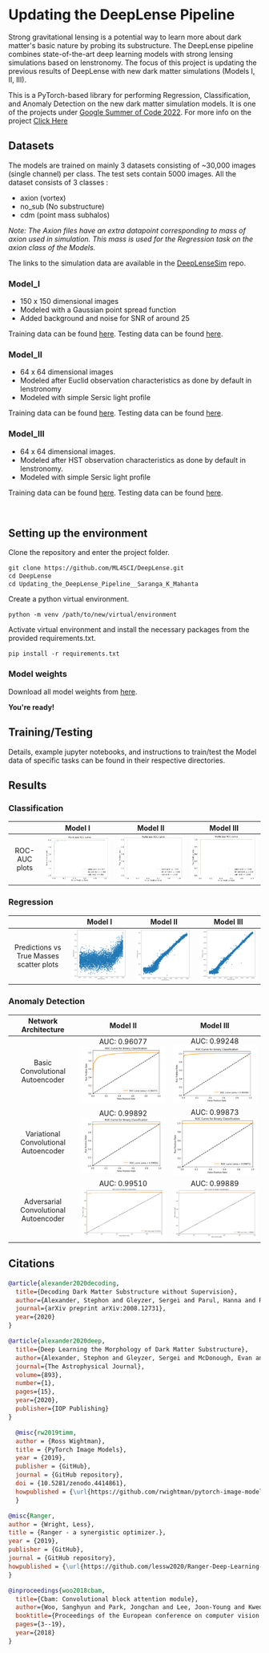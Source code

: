# Updating the DeepLense Pipeline

Strong gravitational lensing is a potential way to learn more about dark matter's basic nature by probing its substructure.
The DeepLense pipeline combines state-of-the-art deep learning models with strong lensing simulations based on lenstronomy. The focus of this project is updating the previous results of DeepLense with new dark matter simulations (Models I, II, III).

 This is a PyTorch-based library for performing Regression, Classification, and Anomaly Detection on the new dark matter simulation models. It is one of the projects under [Google Summer of Code 2022](https://summerofcode.withgoogle.com/). For more info on the project [Click Here](https://summerofcode.withgoogle.com/programs/2022/projects/iFKJMj0t)
<br>

## Datasets
The models are trained on mainly 3 datasets consisting of ~30,000 images (single channel) per class. The test sets contain 5000 images. All the dataset consists of 3 classes : 

- axion (vortex)
- no_sub (No substructure)
- cdm (point mass subhalos)

*Note: The Axion files have an extra datapoint corresponding to mass of axion used in simulation. This mass is used for the Regression task on the axion class of the Models.*

The links to the simulation data are available in the [DeepLenseSim](https://github.com/mwt5345/DeepLenseSim) repo.

### __Model_I__
- 150 x 150 dimensional images
- Modeled with a Gaussian point spread function
- Added background and noise for SNR of around 25

Training data can be found [here](https://drive.google.com/file/d/1QMVLpqag6S9JWqzmGM_pK4C0F1eBVIfV/view?usp=sharing).
Testing data can be found [here](https://drive.google.com/file/d/1rUAKLLS3p9jDaL9R9m84JVKvMcUuVsO1/view?usp=sharing).


### __Model_II__
- 64 x 64 dimensional images
- Modeled after Euclid observation characteristics as done by default in lenstronomy
- Modeled with simple Sersic light profile

Training data can be found [here](https://drive.google.com/file/d/1HYPkdtVUj9xsoGzFDxT4rhl37KmqDCg4/view?usp=sharing).
Testing data can be found [here](https://drive.google.com/file/d/1PFdpqk7XOAKtg0Cnav4HTzyJiudx9dZv/view?usp=sharing).


### __Model_III__
- 64 x 64 dimensional images.
- Modeled after HST observation characteristics as done by default in lenstronomy.
- Modeled with simple Sersic light profile

Training data can be found [here](https://drive.google.com/file/d/1ynKMJoEeKKJqLfuKRR1Y7rQjeBMM0w94/view?usp=sharing).
Testing data can be found [here](https://drive.google.com/file/d/18BuCv40t6qmiNnhjJF1y9rqSBhBOfDon/view?usp=sharing).

<br>

## Setting up the environment

Clone the repository and enter the project folder.

```
git clone https://github.com/ML4SCI/DeepLense.git
cd DeepLense
cd Updating_the_DeepLense_Pipeline__Saranga_K_Mahanta
```

Create a python virtual environment.

```
python -m venv /path/to/new/virtual/environment
```

Activate virtual environment and install the necessary packages from the provided requirements.txt.

```
pip install -r requirements.txt
```

### Model weights

Download all model weights from [here](https://mega.nz/folder/SHZ0CLKQ#gQtyY9Yx9CuwWUEH_pbu8w).

__You're ready!__

## Training/Testing
Details, example jupyter notebooks, and instructions to train/test the Model data of specific tasks can be found in their respective directories.

## Results

### Classification

|  | Model I | Model II | Model III |
|:---:|:---:|:---:|---|
| ROC-AUC plots | <img src="./imgs/Classi__Model_I.png"/> | <img src="./imgs/Classi__Model_II.png"/> | <img src="./imgs/Classi__Model_III.png"/> |


### Regression

|  | Model I | Model II | Model III |
|:---:|:---:|:---:|---|
| Predictions vs True Masses scatter plots | <img src="./imgs/Reg__Model_I.png"/> | <img src="./imgs/Reg__Model_II.png"/> | <img src="./imgs/Reg__Model_III.png"/> |


### Anomaly Detection

| Network Architecture 	| Model II 	| Model III 	|
|:---:	|:---:	|:---:	|
| Basic Convolutional Autoencoder 	| AUC: 0.96077  <img src = "./imgs/AD__Model_II_AE.png"/> 	| AUC: 0.99248  <img src = "./imgs/AD__Model_III_AE.png"/>	|
| Variational Convolutional Autoencoder 	| AUC: 0.99892  <img src = "./imgs/AD__Model_II_VAE.png"/>	| AUC: 0.99873  <img src = "./imgs/AD__Model_III_VAE.png"/>	|
| Adversarial Convolutional Autoencoder 	| AUC: 0.99510  <img src = "./imgs/AD__Model_II_AAE.png"/>	| AUC: 0.99889  <img src = "./imgs/AD__Model_III_AAE.png"/>	|


## Citations


```bibtex
@article{alexander2020decoding,
  title={Decoding Dark Matter Substructure without Supervision},
  author={Alexander, Stephon and Gleyzer, Sergei and Parul, Hanna and Reddy, Pranath and Toomey, Michael W and Usai, Emanuele and Von Klar, Ryker},
  journal={arXiv preprint arXiv:2008.12731},
  year={2020}
}
```

```bibtex
@article{alexander2020deep,
  title={Deep Learning the Morphology of Dark Matter Substructure},
  author={Alexander, Stephon and Gleyzer, Sergei and McDonough, Evan and Toomey, Michael W and Usai, Emanuele},
  journal={The Astrophysical Journal},
  volume={893},
  number={1},
  pages={15},
  year={2020},
  publisher={IOP Publishing}
}
```

```bibtex
  @misc{rw2019timm,
  author = {Ross Wightman},
  title = {PyTorch Image Models},
  year = {2019},
  publisher = {GitHub},
  journal = {GitHub repository},
  doi = {10.5281/zenodo.4414861},
  howpublished = {\url{https://github.com/rwightman/pytorch-image-models}}
  }
  ```

  ```bibtex
  @misc{Ranger,
  author = {Wright, Less},
  title = {Ranger - a synergistic optimizer.},
  year = {2019},
  publisher = {GitHub},
  journal = {GitHub repository},
  howpublished = {\url{https://github.com/lessw2020/Ranger-Deep-Learning-Optimizer}}
}
```

```bibtex
@inproceedings{woo2018cbam,
  title={Cbam: Convolutional block attention module},
  author={Woo, Sanghyun and Park, Jongchan and Lee, Joon-Young and Kweon, In So},
  booktitle={Proceedings of the European conference on computer vision (ECCV)},
  pages={3--19},
  year={2018}
}
```







